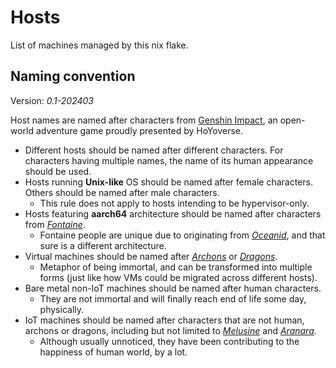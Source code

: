 # Hosts

List of machines managed by this nix flake.

## Naming convention

Version: *0.1-202403*

Host names are named after characters from [Genshin Impact](https://genshin.hoyoverse.com/en/), an open-world adventure game proudly presented by HoYoverse. 

* Different hosts should be named after different characters. For characters having multiple names, the name of its human appearance should be used.
* Hosts running **Unix-like** OS should be named after female characters. Others should be named after male characters. 
    * This rule does not apply to hosts intending to be hypervisor-only.
* Hosts featuring **aarch64** architecture should be named after characters from [*Fontaine*](https://genshin-impact.fandom.com/wiki/Fontaine). 
    * Fontaine people are unique due to originating from [*Oceanid*](https://genshin-impact.fandom.com/wiki/Oceanid), and that sure is a different architecture.
* Virtual machines should be named after [*Archons*](https://genshin-impact.fandom.com/wiki/The_Seven) or [*Dragons*](https://genshin-impact.fandom.com/wiki/Dragon).
    * Metaphor of being immortal, and can be transformed into multiple forms (just like how VMs could be migrated across different hosts).
* Bare metal non-IoT machines should be named after human characters.
    * They are not immortal and will finally reach end of life some day, physically.
* IoT machines should be named after characters that are not human, archons or dragons, including but not limited to [*Melusine*](https://genshin-impact.fandom.com/wiki/Melusine) and [*Aranara*](https://genshin-impact.fandom.com/wiki/Aranara).
    * Although usually unnoticed, they have been contributing to the happiness of human world, by a lot.
